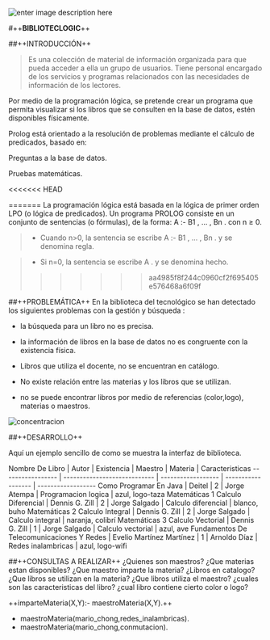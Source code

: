 ![enter image description here](https://lh3.googleusercontent.com/WWmZYN0Nj4SVgCeyMjdl4HlZ-4dwoN7YKy7ZuM30BN2usn_D9DHnp05_STjtUm7gcVRq0fQf=s250 "libros.jpg")

#++**BIBLIOTECLOGIC**++


##++INTRODUCCIÓN++

>Es una colección de material de información organizada para que pueda acceder a ella un grupo de usuarios. Tiene personal encargado de los servicios y programas relacionados con las necesidades de información de los lectores.



Por medio de la programación lógica, se pretende crear un programa que permita visualizar si los libros que se consulten en la base de datos, estén disponibles físicamente.



Prolog está orientado a la resolución de problemas mediante el cálculo de predicados, basado en:

Preguntas a la base de datos.

Pruebas matemáticas.

<<<<<<< HEAD

=======
La programación lógica está basada en la lógica de primer orden LPO (o lógica de predicados). Un programa PROLOG consiste en un conjunto de sentencias (o fórmulas), de la forma: A :- B1 , ... , Bn . con n ≥ 0.


>* Cuando n>0, la sentencia se escribe A :- B1 , ... , Bn . y se denomina regla.


>* Si n=0, la sentencia se escribe A . y se denomina hecho.
>>>>>>> aa4985f8f244c0960cf2f695405e576468a6f09f

##++PROBLEMÁTICA++
En la biblioteca del tecnológico se han detectado los siguientes problemas con la gestión y búsqueda :

- la búsqueda para un libro no es precisa.

- la información de libros en la base de datos no es congruente con la existencia física.

- Libros que utiliza el docente, no se encuentran en catálogo.

- No existe relación entre las materias y los libros que se utilizan.

- no se puede encontrar libros por medio de referencias (color,logo), materias o maestros.


![concentracion](https://github.com/simmarin/Biblioteca-Prolog/blob/master/ImagenLibro/busqueda.jpg?raw=true")

##++DESARROLLO++

Aquí un ejemplo sencillo de como se muestra la interfaz de biblioteca.

 Nombre De Libro                 |      Autor       |    Existencia      | Maestro      | Materia      | Caracteristicas
 ----------------- | ---------------------------- | ------------------ | ------------------ | ------------------
Como Programar En Java |    Deitel         | 2 | Jorge Atempa         | Programacion logica | azul, logo-taza
Matemáticas 1 Calculo Diferencial            | Dennis G. Zill          | 2 | Jorge Salgado         | Calculo diferencial | blanco, buho
Matemáticas 2 Calculo Integral         |  Dennis G. Zill        | 2 | Jorge Salgado         | Calculo integral | naranja, colibrí
Matemáticas 3 Calculo Vectorial         |  Dennis G. Zill        | 1 | Jorge Salgado         | Calculo vectorial | azul, ave
Fundamentos De Telecomunicaciones Y Redes          |  Evelio Martínez Martínez        | 1 | Arnoldo Díaz         | Redes inalambricas | azul, logo-wifi

##++CONSULTAS A REALIZAR++
¿Quienes son maestros?
¿Que materias estan disponibles?
¿Que maestro imparte la materia?
¿Libros en catalogo?
¿Que libros se utilizan en la materia?
¿Que libros utiliza el maestro?
¿cuales son las caracteristicas del libro?
¿cual libro contiene cierto color o logo?

++imparteMateria(X,Y):- maestroMateria(X,Y).++

* maestroMateria(mario_chong,redes_inalambricas).
* maestroMateria(mario_chong,conmutacion).
